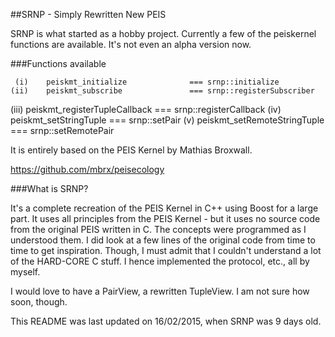 
##SRNP - Simply Rewritten New PEIS


SRNP is what started as a hobby project.
Currently a few of the peiskernel functions are available. 
It's not even an alpha version now.


###Functions available


	 (i) 	peiskmt_initialize 				=== srnp::initialize
	(ii) 	peiskmt_subscribe 				=== srnp::registerSubscriber
   (iii) 	peiskmt_registerTupleCallback 	=== srnp::registerCallback
	(iv) 	peiskmt_setStringTuple 			=== srnp::setPair
	 (v) 	peiskmt_setRemoteStringTuple 	=== srnp::setRemotePair


It is entirely based on the PEIS Kernel by Mathias Broxwall.

https://github.com/mbrx/peisecology


###What is SRNP?

It's a complete recreation of the PEIS Kernel in C++ using Boost for a large part.
It uses all principles from the PEIS Kernel - but it uses no source code from the
original PEIS written in C. The concepts were programmed as I understood them.
I did look at a few lines of the original code from time to time to get inspiration. 
Though, I must admit that I couldn't understand a lot of the HARD-CORE C stuff.
I hence implemented the protocol, etc., all by myself. 

I would love to have a PairView, a rewritten TupleView. I am not sure how soon, though.

This README was last updated on 16/02/2015, when SRNP was 9 days old.

